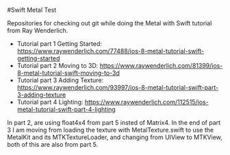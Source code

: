 #Swift Metal Test

Repositories for checking out git while doing the Metal with Swift tutorial from Ray Wenderlich.

* Tutorial part 1 Getting Started: https://www.raywenderlich.com/77488/ios-8-metal-tutorial-swift-getting-started 
* Tutorial part 2 Moving to 3D: https://www.raywenderlich.com/81399/ios-8-metal-tutorial-swift-moving-to-3d
* Tutorial part 3 Adding Texture: https://www.raywenderlich.com/93997/ios-8-metal-tutorial-swift-part-3-adding-texture
* Tutorial part 4 Lighting: https://www.raywenderlich.com/112515/ios-metal-tutorial-swift-part-4-lighting

In part 2, are using float4x4 from part 5 insted of Matrix4. In the end of part 3 I am moving from loading the texture with MetalTexture.swift to use the MetalKit and its MTKTextureLoader, and changing from UIView to MTKView, both of this are also from part 5.
